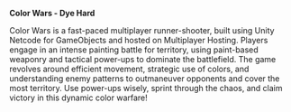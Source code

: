 <B>Color Wars - Dye Hard </B>


Color Wars is a fast-paced multiplayer runner-shooter, built using Unity Netcode for GameObjects 
and hosted on Multiplayer Hosting. Players engage in an intense painting battle for territory, 
using paint-based weaponry and tactical power-ups to dominate the battlefield. The game 
revolves around efficient movement, strategic use of colors, and understanding enemy patterns 
to outmaneuver opponents and cover the most territory. Use power-ups wisely, sprint through 
the chaos, and claim victory in this dynamic color warfare!
